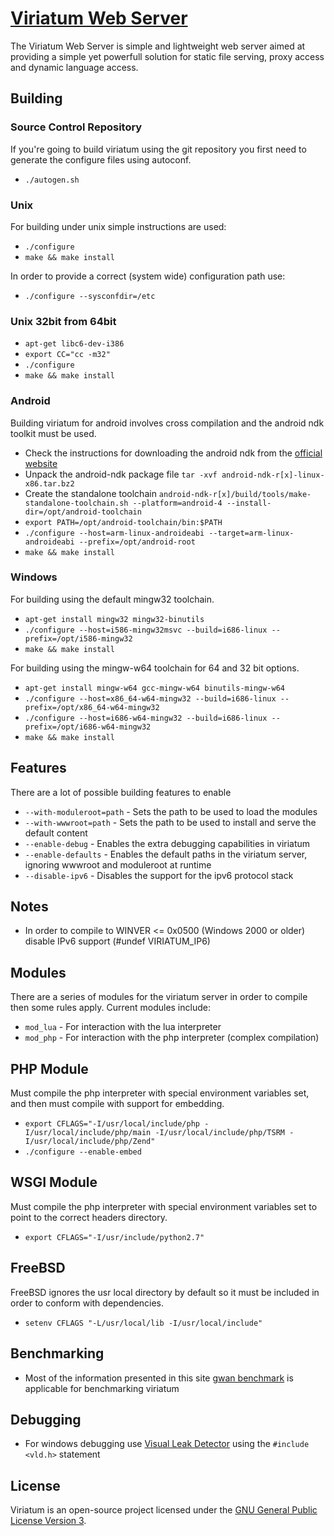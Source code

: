 # [Viriatum Web Server](http://viriatum.com)

The Viriatum Web Server is simple and lightweight web server aimed at providing a simple yet powerfull solution for static file serving, proxy access and dynamic language access.

## Building

### Source Control Repository

If you're going to build viriatum using the git repository you first need to generate the configure files using autoconf.

* `./autogen.sh`

### Unix

For building under unix simple instructions are used:

* `./configure`
* `make && make install`

In order to provide a correct (system wide) configuration path use:

* `./configure --sysconfdir=/etc`

### Unix 32bit from 64bit

* `apt-get libc6-dev-i386`
* `export CC="cc -m32"`
* `./configure`
* `make && make install`

### Android

Building viriatum for android involves cross compilation and the android ndk toolkit must be used.

* Check the instructions for downloading the android ndk from the [official website](http://developer.android.com/sdk/ndk/)
* Unpack the android-ndk package file `tar -xvf android-ndk-r[x]-linux-x86.tar.bz2`
* Create the standalone toolchain `android-ndk-r[x]/build/tools/make-standalone-toolchain.sh --platform=android-4 --install-dir=/opt/android-toolchain`
* `export PATH=/opt/android-toolchain/bin:$PATH`
* `./configure --host=arm-linux-androideabi --target=arm-linux-androideabi --prefix=/opt/android-root`
* `make && make install`

### Windows

For building using the default mingw32 toolchain.

* `apt-get install mingw32 mingw32-binutils`
* `./configure --host=i586-mingw32msvc --build=i686-linux --prefix=/opt/i586-mingw32`
* `make && make install`

For building using the mingw-w64 toolchain for 64 and 32 bit options.

* `apt-get install mingw-w64 gcc-mingw-w64 binutils-mingw-w64`
* `./configure --host=x86_64-w64-mingw32 --build=i686-linux --prefix=/opt/x86_64-w64-mingw32`
* `./configure --host=i686-w64-mingw32 --build=i686-linux --prefix=/opt/i686-w64-mingw32`
* `make && make install`

## Features

There are a lot of possible building features to enable

* `--with-moduleroot=path` - Sets the path to be used to load the modules
* `--with-wwwroot=path` - Sets the path to be used to install and serve the default content
* `--enable-debug` - Enables the extra debugging capabilities in viriatum
* `--enable-defaults` - Enables the default paths in the viriatum server, ignoring wwwroot and moduleroot at runtime
* `--disable-ipv6` - Disables the support for the ipv6 protocol stack

## Notes

* In order to compile to WINVER <= 0x0500 (Windows 2000 or older) disable IPv6 support (#undef VIRIATUM_IP6)

## Modules

There are a series of modules for the viriatum server in order to compile then
some rules apply.
Current modules include:

* `mod_lua` - For interaction with the lua interpreter
* `mod_php` - For interaction with the php interpreter (complex compilation)

## PHP Module

Must compile the php interpreter with special environment variables set, and then must compile with support for embedding.

* `export CFLAGS="-I/usr/local/include/php -I/usr/local/include/php/main -I/usr/local/include/php/TSRM -I/usr/local/include/php/Zend"`
* `./configure --enable-embed`

## WSGI Module

Must compile the php interpreter with special environment variables set to point to the correct headers directory.

* `export CFLAGS="-I/usr/include/python2.7"`

## FreeBSD

FreeBSD ignores the usr local directory by default so it must be included in order to conform with dependencies.

* `setenv CFLAGS "-L/usr/local/lib -I/usr/local/include"`

## Benchmarking

* Most of the information presented in this site [gwan benchmark](http://gwan.ch/en_apachebench_httperf.html) is applicable for benchmarking viriatum

## Debugging

* For windows debugging use [Visual Leak Detector](http://vld.codeplex.com) using the `#include <vld.h>` statement

## License

Viriatum is an open-source project licensed under the [GNU General Public License Version 3](http://www.gnu.org/licenses/gpl.html).